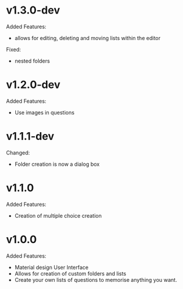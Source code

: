 # v1.3.0-dev

Added Features:

- allows for editing, deleting and moving lists within the editor

Fixed:

- nested folders

# v1.2.0-dev

Added Features:

- Use images in questions

# v1.1.1-dev

Changed:

- Folder creation is now a dialog box

# v1.1.0

Added Features:

- Creation of multiple choice creation

# v1.0.0

Added Features:

- Material design User Interface
- Allows for creation of custom folders and lists
- Create your own lists of questions to memorise anything you want.

